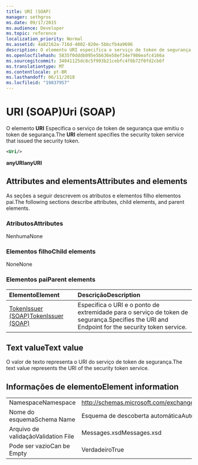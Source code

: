 ```yaml
---
title: URI (SOAP)
manager: sethgros
ms.date: 09/17/2015
ms.audience: Developer
ms.topic: reference
localization_priority: Normal
ms.assetid: 4a82162a-716d-4002-820e-5bbcfb4a9696
description: O elemento URI especifica o serviço de token de segurança que emitiu o token de segurança.
ms.openlocfilehash: 5835f0dddb095e5b636e58ef34e7986eafc4166a
ms.sourcegitcommit: 34041125dc8c5f993b21cebfc4f8b72f0fd2cb6f
ms.translationtype: MT
ms.contentlocale: pt-BR
ms.lasthandoff: 06/11/2018
ms.locfileid: "19837957"
---
```

# <a name="uri-soap"></a><span data-ttu-id="6914d-103">URI (SOAP)</span><span class="sxs-lookup"><span data-stu-id="6914d-103">Uri (SOAP)</span></span>

<span data-ttu-id="6914d-104">O elemento **URI** Especifica o serviço de token de segurança que emitiu o token de segurança.</span><span class="sxs-lookup"><span data-stu-id="6914d-104">The **URI** element specifies the security token service that issued the security token.</span></span> 
  
```XML
<Uri/>
```

 <span data-ttu-id="6914d-105">**anyURI**</span><span class="sxs-lookup"><span data-stu-id="6914d-105">**anyURI**</span></span>
## <a name="attributes-and-elements"></a><span data-ttu-id="6914d-106">Attributes and elements</span><span class="sxs-lookup"><span data-stu-id="6914d-106">Attributes and elements</span></span>

<span data-ttu-id="6914d-107">As seções a seguir descrevem os atributos e elementos filho elementos pai.</span><span class="sxs-lookup"><span data-stu-id="6914d-107">The following sections describe attributes, child elements, and parent elements.</span></span>
  
### <a name="attributes"></a><span data-ttu-id="6914d-108">Atributos</span><span class="sxs-lookup"><span data-stu-id="6914d-108">Attributes</span></span>

<span data-ttu-id="6914d-109">Nenhuma</span><span class="sxs-lookup"><span data-stu-id="6914d-109">None</span></span>
  
### <a name="child-elements"></a><span data-ttu-id="6914d-110">Elementos filho</span><span class="sxs-lookup"><span data-stu-id="6914d-110">Child elements</span></span>

<span data-ttu-id="6914d-111">None</span><span class="sxs-lookup"><span data-stu-id="6914d-111">None</span></span>
  
### <a name="parent-elements"></a><span data-ttu-id="6914d-112">Elementos pai</span><span class="sxs-lookup"><span data-stu-id="6914d-112">Parent elements</span></span>

|<span data-ttu-id="6914d-113">**Elemento**</span><span class="sxs-lookup"><span data-stu-id="6914d-113">**Element**</span></span>|<span data-ttu-id="6914d-114">**Descrição**</span><span class="sxs-lookup"><span data-stu-id="6914d-114">**Description**</span></span>|
|:-----|:-----|
|[<span data-ttu-id="6914d-115">TokenIssuer (SOAP)</span><span class="sxs-lookup"><span data-stu-id="6914d-115">TokenIssuer (SOAP)</span></span>](tokenissuer-soap.md) <br/> |<span data-ttu-id="6914d-116">Especifica o URI e o ponto de extremidade para o serviço de token de segurança.</span><span class="sxs-lookup"><span data-stu-id="6914d-116">Specifies the URI and Endpoint for the security token service.</span></span>  <br/> |
   
## <a name="text-value"></a><span data-ttu-id="6914d-117">Text value</span><span class="sxs-lookup"><span data-stu-id="6914d-117">Text value</span></span>

<span data-ttu-id="6914d-118">O valor de texto representa o URI do serviço de token de segurança.</span><span class="sxs-lookup"><span data-stu-id="6914d-118">The text value represents the URI of the security token service.</span></span>
  
## <a name="element-information"></a><span data-ttu-id="6914d-119">Informações de elemento</span><span class="sxs-lookup"><span data-stu-id="6914d-119">Element information</span></span>

|||
|:-----|:-----|
|<span data-ttu-id="6914d-120">Namespace</span><span class="sxs-lookup"><span data-stu-id="6914d-120">Namespace</span></span>  <br/> |http://schemas.microsoft.com/exchange/2010/Autodiscover  <br/> |
|<span data-ttu-id="6914d-121">Nome do esquema</span><span class="sxs-lookup"><span data-stu-id="6914d-121">Schema Name</span></span>  <br/> |<span data-ttu-id="6914d-122">Esquema de descoberta automática</span><span class="sxs-lookup"><span data-stu-id="6914d-122">Autodiscover schema</span></span>  <br/> |
|<span data-ttu-id="6914d-123">Arquivo de validação</span><span class="sxs-lookup"><span data-stu-id="6914d-123">Validation File</span></span>  <br/> |<span data-ttu-id="6914d-124">Messages.xsd</span><span class="sxs-lookup"><span data-stu-id="6914d-124">Messages.xsd</span></span>  <br/> |
|<span data-ttu-id="6914d-125">Pode ser vazio</span><span class="sxs-lookup"><span data-stu-id="6914d-125">Can be Empty</span></span>  <br/> |<span data-ttu-id="6914d-126">Verdadeiro</span><span class="sxs-lookup"><span data-stu-id="6914d-126">True</span></span>  <br/> |
   

